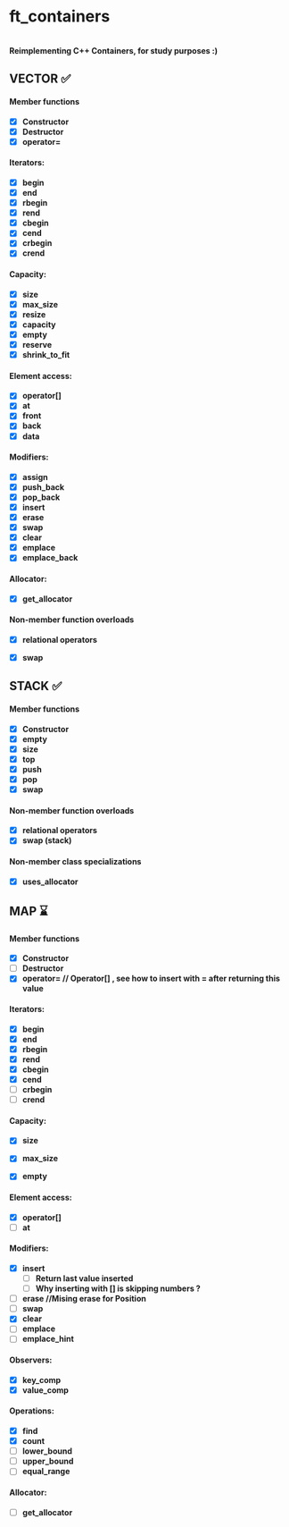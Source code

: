 # ft_containers
<br/>
<b>  Reimplementing C++ Containers, for study purposes :)  
<br/>

## VECTOR ✅
#### Member functions
- [x] Constructor	
- [x] Destructor
- [x] operator=

#### Iterators:
- [x] begin	
- [x] end
- [x] rbegin	
- [x] rend	
- [x] cbegin	
- [x] cend	
- [x] crbegin	
- [x] crend	

#### Capacity:
- [x] size	
- [x] max_size	
- [x] resize	
- [x] capacity	
- [x] empty	
- [x] reserve	
- [x] shrink_to_fit	

#### Element access:
- [x] operator[]	
- [x] at	
- [x] front	
- [x] back	
- [x] data	

#### Modifiers:
- [x] assign	
- [x] push_back	
- [x] pop_back	
- [x] insert	
- [x] erase	
- [x] swap	
- [x] clear	
- [x] emplace	
- [x] emplace_back	

#### Allocator:
- [x] get_allocator	

#### Non-member function overloads
- [x] relational operators	
- [x] swap


## STACK ✅

#### Member functions
- [x] Constructor
- [x] empty	
- [x] size	
- [x] top
- [x] push	
- [x] pop	
- [x] swap	

#### Non-member function overloads
- [x] relational operators	
- [x] swap (stack)	

#### Non-member class specializations
- [x] uses_allocator<stack>

## MAP ⌛
#### Member functions
- [x] Constructor	
- [ ] Destructor
- [x] operator= //  Operator[] , see how to insert with = after returning this value

#### Iterators:
- [x] begin	
- [x] end
- [x] rbegin	
- [x] rend	
- [x] cbegin	
- [x] cend	
- [ ] crbegin	
- [ ] crend	

#### Capacity:
- [x] size	
- [x] max_size	
- [x] empty	


#### Element access:
- [x] operator[]	
- [ ] at

#### Modifiers:
- [x] insert
    - [ ] Return last value inserted
	- [ ] Why inserting with [] is skipping numbers ?
- [ ] erase	//Mising erase for Position
- [ ] swap	
- [x] clear	
- [ ] emplace	
- [ ] emplace_hint

#### Observers:
- [x] key_comp	
- [x] value_comp

#### Operations:
- [x] find	
- [x] count
- [ ] lower_bound	
- [ ] upper_bound	
- [ ] equal_range	

#### Allocator:
- [ ] get_allocator
